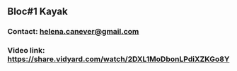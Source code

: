 ## Bloc#1 Kayak

### Contact: helena.canever@gmail.com
### Video link: https://share.vidyard.com/watch/2DXL1MoDbonLPdiXZKGo8Y
